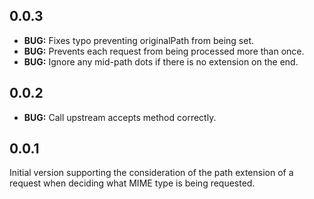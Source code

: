 ## 0.0.3

* __BUG:__ Fixes typo preventing originalPath from being set.
* __BUG:__ Prevents each request from being processed more than once.
* __BUG:__ Ignore any mid-path dots if there is no extension on the end.

## 0.0.2

* __BUG:__ Call upstream accepts method correctly.

## 0.0.1

Initial version supporting the consideration of the path extension of a request when deciding what MIME type is being requested.
